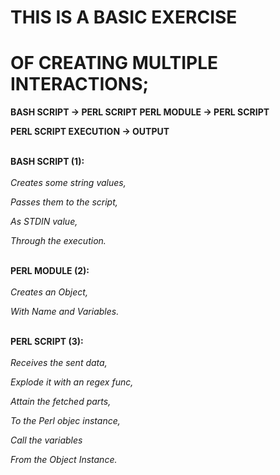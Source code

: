 <h1>THIS IS A BASIC EXERCISE</h1>
<h1>OF CREATING MULTIPLE INTERACTIONS;</h1>

**BASH SCRIPT -> PERL SCRIPT**
**PERL MODULE -> PERL SCRIPT**

**PERL SCRIPT EXECUTION -> OUTPUT**
<br><br>

**BASH SCRIPT (1):**
<br><br>
*Creates some string values,* 

*Passes them to the script,*

*As STDIN value,*

*Through the execution.*
<br><br>
 
**PERL MODULE (2):**
<br><br>
*Creates an Object,*

*With Name and Variables.*
<br><br>


**PERL SCRIPT (3):**
<br><br>
*Receives the sent data,*

*Explode it with an regex func,*

*Attain the fetched parts,*

*To the Perl objec instance,*


*Call the variables*

*From the Object Instance.*
